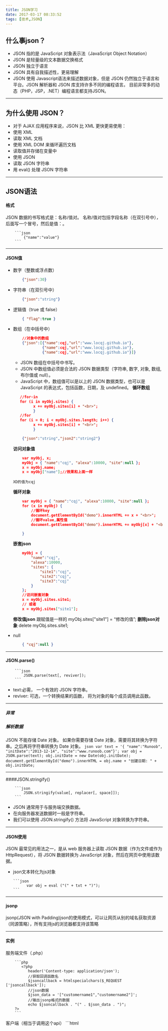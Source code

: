 ```yaml
---
title: JSON学习
date: 2017-03-17 08:33:52
tags: [技术,JSON]
---
```

## 什么事json？
   * JSON 指的是 JavaScript 对象表示法（JavaScript Object Notation）
   * JSON 是轻量级的文本数据交换格式
   * JSON 独立于语言 
   * JSON 具有自我描述性，更易理解
   * JSON 使用 Javascript语法来描述数据对象，但是 JSON 仍然独立于语言和平台。JSON 解析器和 JSON 库支持许多不同的编程语言。 目前非常多的动态（PHP，JSP，.NET）编程语言都支持JSON。

---
## 为什么使用 JSON？
   * 对于 AJAX 应用程序来说，JSON 比 XML 更快更易使用：
   * 使用 XML
   * 读取 XML 文档
   * 使用 XML DOM 来循环遍历文档
   * 读取值并存储在变量中
   * 使用 JSON
   * 读取 JSON 字符串
   * 用 eval() 处理 JSON 字符串

---
## JSON语法
#### 格式
   JSON 数据的书写格式是：名称/值对。
  名称/值对包括字段名称（在双引号中），后面写一个冒号，然后是值：。

        ```json
            {"name":"value"}
        ```

---

#### JSON值
   * 数字（整数或浮点数）
   
        ```json
            {"json":30}
        ```

   * 字符串（在双引号中）
   
        ```json
            {"json":"string"}
        ```

   * 逻辑值（true 或 false）

        ```json
            { "flag":true }
        ```

   * 数组（在中括号中）
   
        ```json
            //对象中的数组
            {"json":[{"name":cqj,"url":"www.locqj.github.io"},
                     {"name":cqj,"url":"www.locqj.github.io"},
                     {"name":cqj,"url":"www.locqj.github.io"}]}
        ```
        * JSON 数组在中括号中书写。
        * JSON 中数组值必须是合法的 JSON 数据类型（字符串, 数字, 对象, 数组, 布尔值或 null）。
        * JavaScript 中，数组值可以是以上的 JSON 数据类型，也可以是 JavaScript 的表达式，包括函数，日期，及 undefined。
        **循环数组**
        ```json
           //for-in
           for (i in myObj.sites) {
                 x += myObj.sites[i] + "<br>";
                 }
           //for
           for (i = 0; i < myObj.sites.length; i++) {
                 x += myObj.sites[i] + "<br>";
                 }
        ```
         
    
        ```json
            {"json":"string","json2":"string2"}
        ```
        **访问对象值**

        ```json
            var myObj, x;
            myObj = { "name":"cqj", "alexa":10000, "site":null };
            x = myObj.name;
            x = myObj["name"];//效果和上面一样
        ```
         XD的值为cqj
        **循环对象**
        ```json
            var myObj = { "name":"cqj", "alexa":10000, "site":null };
            for (x in myObj) {
                //循环key
                document.getElementById("demo").innerHTML += x + "<br>";
                //循环value,属性值
                document.getElementById("demo").innerHTML += myObj[x] + "<br>";

            }
        ```
        **嵌套json**
        ```json
            myObj = {
                "name":"cqj",
                "alexa":10000,
                "sites": {
                    "site1":"cqj",
                    "site2":"cqj",
                    "site3":"cqj"
                }
            };
            //访问嵌套对象
            x = myObj.sites.site1;
            // 或者
            x = myObj.sites["site1"];
        ```
        **修改值json**
        跟赋值是一样的
        myObj.sites["site1"] = “修改的值”;
        **删除json对象**
        delete myObj.sites.site1;
   * null

        ```json
            { "cqj":null }
        ```

---

#### JSON.parse()

        ```json
            JSON.parse(text[, reviver]);
        ```

  * text:必需， 一个有效的 JSON 字符串。
  * reviver: 可选，一个转换结果的函数， 将为对象的每个成员调用此函数。

---

##### 异常
##### 解析数据
  JSON 不能存储 Date 对象。
  如果你需要存储 Date 对象，需要将其转换为字符串。之后再将字符串转换为 Date 对象。
        ```json
        var text = '{ "name":"Runoob", "initDate":"2013-12-14", "site":"www.runoob.com"}';
        var obj = JSON.parse(text);
        obj.initDate = new Date(obj.initDate);
        document.getElementById("demo").innerHTML = obj.name + "创建日期: " + obj.initDate;       
        ```

---

####JSON.stringify()

        ```json
            JSON.stringify(value[, replacer[, space]]);
        ```
  * JSON 通常用于与服务端交换数据。
  * 在向服务器发送数据时一般是字符串。
  * 我们可以使用 JSON.stringify() 方法将 JavaScript 对象转换为字符串。

---

#### JSON使用

JSON 最常见的用法之一，是从 web 服务器上读取 JSON 数据（作为文件或作为 HttpRequest），将 JSON 数据转换为 JavaScript 对象，然后在网页中使用该数据。
  * json文本转化为js对象
      
        ```json
              var obj = eval ("(" + txt + ")");
        ```

---

#### jsonp

jsonp(JSON with Padding)json的使用模式，可以让网页从别的域名获取资源（同源策略），所有支持js的浏览器都支持该策略

---

#### 实例

服务端文件（.php）

        ```php
           <?php
              header('Content-type: application/json');
              //获取回调函数名
              $jsoncallback = htmlspecialchars($_REQUEST ['jsoncallback']);
              //json数据
              $json_data = '["customername1","customername2"]';
              //输出jsonp格式的数据
              echo $jsoncallback . "(" . $json_data . ")";
        ?>
        ```
  客户端（相当于调用这个api）
        ```html
                 <!DOCTYPE html>
              <html>
              <head>
                  <meta charset="utf-8">
                  <title>JSONP 实例</title>
                  <script src="http://cdn.static.runoob.com/libs/jquery/1.8.3/jquery.js"></script>    
              </head>
              <body>
              <div id="divCustomers"></div>
              <script>
              $.getJSON("http://www.runoob.com/try/ajax/jsonp.php?jsoncallback=?", function(data) {
                  
                  var html = '<ul>';
                  for(var i = 0; i < data.length; i++)
                  {
                      html += '<li>' + data[i] + '</li>';
                  }
                  html += '</ul>';
                  
                  $('#divCustomers').html(html); 
              });
              </script>
              </body>
              </html>
        ```





